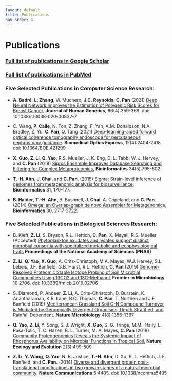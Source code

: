 ```yaml
---
layout: default
title: Publications
nav_order: 4
---
```

# Publications

### [Full list of publications in Google Scholar](https://scholar.google.com/citations?hl=en&user=m2ORdeYAAAAJ&view_op=list_works&sortby=pubdate)

### [Full list of publications in PubMed](https://pubmed.ncbi.nlm.nih.gov/?term=Chongle+Pan+%5BAuthor%5D&sort=date)
  
### Five Selected Publications in Computer Science Research:
   
   
- **A. Badré**, **L. Zhang**, W. Muchero, **J.C. Reynolds**, **C. Pan** (2021) [Deep Neural Network Improves the Estimation of Polygenic Risk Scores for Breast Cancer.](https://www.nature.com/articles/s10038-020-00832-7) **Journal of Human Genetics**, 66(4):359-369. doi: 10.1038/s10038-020-00832-7

- C. Wang, **P. Calle**, N. Ton, Z. Zhang, F. Yan, A.M. Donaldson, N.A. Bradley, Z. Yu, **C. Pan**, Q. Tang (2021) [Deep-learning-aided forward optical coherence tomography endoscope for percutaneous nephrostomy guidance](https://www.osapublishing.org/boe/fulltext.cfm?uri=boe-12-4-2404&id=449681). **Biomedical Optics Express**, 12(4):2404-2418. doi: 10.1364/BOE.421299

- **X. Guo**, **Z. Li**, **Q. Yao**, R.S. Mueller, J. K. Eng, D. L. Tabb, W. J. Hervey, and **C. Pan** (2018) [Sipros Ensemble Improves Database Searching and Filtering for Complex Metaproteomics](https://academic.oup.com/bioinformatics/article/34/5/795/4209993), **Bioinformatics** 34(5):795-802.

- **T.-H. Ahn**, **J. Chai**, and **C. Pan**. (2015) [Sigma: Strain-level inference of genomes from metagenomic analysis for biosurveillance](https://academic.oup.com/bioinformatics/article-lookup/doi/10.1093/bioinformatics/btu641), **Bioinformatics** 31, 170-177.

- **B. Haider**, **T.-H. Ahn**, B. Bushnell, **J. Chai**, A. Copeland, and **C. Pan**. (2014) [Omega: an Overlap-graph de novo Assembler for Metagenomic](https://academic.oup.com/bioinformatics/article-lookup/doi/10.1093/bioinformatics/btu395)s, **Bioinformatics** 30, 2717-2722.
  
### Five Selected Publications in Biological Sciences Research:
    
  
- B. Kieft, **Z. Li**, S. Bryson, R.L. Hettich, **C. Pan**, X. Mayali, R.S. Mueller (Accepted) [Phytoplankton exudates and lysates support distinct microbial consortia with specialized metabolic and ecophysiological traits]() **Proceedings of the National Academy of Sciences (PNAS)** 

- **Z. Li**, **Q. Yao**, **X. Guo**, A. Crits-Christoph, M.A. Mayes, W.J. Hervey, S.L. Lebeis, J.F. Banfield, G.B. Hurst, R.L. Hettich, **C. Pan** (2019) [Genome-Resolved Proteomic Stable Isotope Probing of Soil Microbial Communities Using 13CO2 and 13C-Methanol.](https://www.frontiersin.org/articles/10.3389/fmicb.2019.02706/full) **Frontier in Microbiology** 10:2706. doi: 10.3389/fmicb.2019.02706

- S. Diamond, P. Andeer, **Z. Li**, A. Crits-Christoph, D. Burstein, K. Anantharaman, K.R. Lane, B.C. Thomas, **C. Pan**, T. Northen and J.F. Banfield (2019) [Mediterranean Grassland Soil C-N Compound Turnover is Mediated by Genomically Divergent Organisms, Depth Stratified, and Rainfall Dependent.](https://www.nature.com/articles/s41564-019-0449-y) **Nature Microbiology** 4(8):1356-1367

- **Q. Yao**, **Z. Li**, Y. Song, S. J. Wright, **X. Guo**, S. G. Tringe, M.M. Tfaily, L. Paša-Tolic, T. C. Hazen, B. L. Turner, M. A. Mayes, **C. Pan** (2018) [Community Proteogenomics Reveals the Systemic Impact of Phosphorus Availability on Microbial Functions in Tropical Soil.](https://www.nature.com/articles/s41559-017-0463-5) **Nature Ecology and Evolution** 2(3):499-509

- **Z. Li**, **Y. Wang**, **Q. Yao**, N. B. Justice, **T.-H. Ahn**, D. Xu, R. L. Hettich, J. F. Banfield, and **C. Pan.** (2014) [Diverse and divergent protein post-translational modifications in two growth stages of a natural microbial community](https://www.nature.com/articles/ncomms5405), **Nature Communications** 5:4405. doi: 10.1038/ncomms5405

